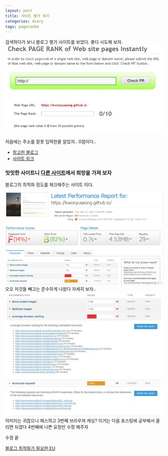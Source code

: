 ```yaml
---
layout: post
title: 사이트 평가 하기
categories: diary
tags: pageranke
---
```

검색하다가 보니 블로그 평가 사이트를 보았다. 좋다 시도해 보자.
<img src="/images/diary/pagerank/01pagerank.jpg" class="fit image">

처음에는 주소를 잘못 입력한줄 알았지.. 0점이다..

- [참고한 블로그](http://aroundck.tistory.com/1857)
- [사이트 링크](https://www.prchecker.info/)

### 밋밋한 사이트니 [다른 사이트](http://www.gtmetrix.com)에서 희망을 가져 보자
블로그의 최적화 정도를 체크해주는 사이트 이다.

<img src="/images/diary/pagerank/02gtmetrix.jpg" class="fit image">
오오 저것들 빼고는 준수하게 나왔다 자세히 보자..

<img src="/images/diary/pagerank/03gtmetrix.jpg" class="fit image">
이미지는 귀찮으니 패스하고 3번째 브라우져 캐싱? 이거는 다음 포스팅에 공부해서 올리면 되겠다
4번째에 나쁜 요청만 수정 해주자

수정 끝


[블로그 최적화가 필요한 EU](http://www.erzsamatory.net/66)
